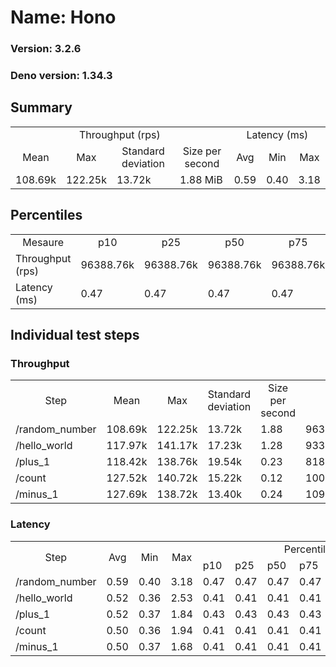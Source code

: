 # Name: Hono 
  
  ### Version: 3.2.6
  ### Deno version: 1.34.3

## Summary
<table>
<tr>
    <td align="center" colspan="4">Throughput (rps)</td>
    <td align="center" colspan="3">Latency (ms)</td>
</tr>
<tr>
    <td align="center">Mean</td>
    <td align="center">Max</td>
    <td align="center">Standard deviation</td>
    <td align="center">Size per second</td>
    <td align="center">Avg</td>
    <td align="center">Min</td>
    <td align="center">Max</td>
</tr>
<tr>
    <td>108.69k</td>
    <td>122.25k</td>
    <td>13.72k</td>
    <td>1.88 MiB</td>
    <td>0.59</td>
    <td>0.40</td>
    <td>3.18</td>
</tr>
</table>

## Percentiles

<table>
<tr>
  <td align="center">Mesaure</td>
  <td align="center">p10</td>
  <td align="center">p25</td>
  <td align="center">p50</td>
  <td align="center">p75</td>
  <td align="center">p90</td>
  <td align="center">p95</td>
  <td align="center">p99</td>
</tr>
<tr>
  <td>Throughput (rps)</td>
  <td>96388.76k</td>
  <td>96388.76k</td>
  <td>96388.76k</td>
  <td>96388.76k</td>
  <td>122253.37k</td>
  <td>122253.37k</td>
  <td>122253.37k</td>
</tr>
<tr>
  <td>Latency (ms)</td>
  <td>0.47</td>
  <td>0.47</td>
  <td>0.47</td>
  <td>0.47</td>
  <td>0.67</td>
  <td>0.99</td>
  <td>1.73</td>
</tr>
</table>

## Individual test steps

### Throughput

<table>
<tr>
  <td align="center" rowspan="2">Step</td>
  <td align="center" rowspan="2">Mean</td>
  <td align="center" rowspan="2">Max</td>
  <td align="center" rowspan="2">Standard deviation</td>
  <td align="center" rowspan="2">Size per second</td>
  <td align="center" colspan="7">Percentiles</td>
</tr>
<tr>
  <!-- still Step -->
  <!-- still Mean -->
  <!-- still Max -->
  <!-- still Standard deviation -->
  <!-- still Size per second -->
  <td align="center">p10</td>
  <td align="center">p25</td>
  <td align="center">p50</td>
  <td align="center">p75</td>
  <td align="center">p90</td>
  <td align="center">p95</td>
  <td align="center">p99</td>
</tr>
<tr>
  <td>/random_number</td>
  <td>108.69k</td>
  <td>122.25k</td>
  <td>13.72k</td>
  <td>1.88</td>
  <td>96388.76k</td>
  <td>96388.76k</td>
  <td>96388.76k</td>
  <td>96388.76k</td>
  <td>122253.37k</td>
  <td>122253.37k</td>
  <td>122253.37k</td>
</tr><tr>
  <td>/hello_world</td>
  <td>117.97k</td>
  <td>141.17k</td>
  <td>17.23k</td>
  <td>1.28</td>
  <td>93324.79k</td>
  <td>93324.79k</td>
  <td>93324.79k</td>
  <td>93324.79k</td>
  <td>141172.05k</td>
  <td>141172.05k</td>
  <td>141172.05k</td>
</tr><tr>
  <td>/plus_1</td>
  <td>118.42k</td>
  <td>138.76k</td>
  <td>19.54k</td>
  <td>0.23</td>
  <td>81851.54k</td>
  <td>81851.54k</td>
  <td>81851.54k</td>
  <td>81851.54k</td>
  <td>138764.44k</td>
  <td>138764.44k</td>
  <td>138764.44k</td>
</tr><tr>
  <td>/count</td>
  <td>127.52k</td>
  <td>140.72k</td>
  <td>15.22k</td>
  <td>0.12</td>
  <td>100014.15k</td>
  <td>100014.15k</td>
  <td>100014.15k</td>
  <td>100014.15k</td>
  <td>140722.16k</td>
  <td>140722.16k</td>
  <td>140722.16k</td>
</tr><tr>
  <td>/minus_1</td>
  <td>127.69k</td>
  <td>138.72k</td>
  <td>13.40k</td>
  <td>0.24</td>
  <td>109289.17k</td>
  <td>109289.17k</td>
  <td>109289.17k</td>
  <td>109289.17k</td>
  <td>138722.39k</td>
  <td>138722.39k</td>
  <td>138722.39k</td>
</tr></table>

### Latency

<table>
<tr>
  <td align="center" rowspan="2">Step</td>
  <td align="center" rowspan="2">Avg</td>
  <td align="center" rowspan="2">Min</td>
  <td align="center" rowspan="2">Max</td>
  <td align="center" colspan="7">Percentiles</td>
</tr>
<tr>
  <!-- still Avg -->
  <!-- still Min -->
  <!-- still Max -->
  <td>p10</td>
  <td>p25</td>
  <td>p50</td>
  <td>p75</td>
  <td>p90</td>
  <td>p95</td>
  <td>p99</td>
</tr>
<tr>
  <td>/random_number</td>
  <td>0.59</td>
  <td>0.40</td>
  <td>3.18</td>
  <td>0.47</td>
  <td>0.47</td>
  <td>0.47</td>
  <td>0.47</td>
  <td>0.67</td>
  <td>0.99</td>
  <td>1.73</td>
</tr><tr>
  <td>/hello_world</td>
  <td>0.52</td>
  <td>0.36</td>
  <td>2.53</td>
  <td>0.41</td>
  <td>0.41</td>
  <td>0.41</td>
  <td>0.41</td>
  <td>0.59</td>
  <td>0.85</td>
  <td>1.60</td>
</tr><tr>
  <td>/plus_1</td>
  <td>0.52</td>
  <td>0.37</td>
  <td>1.84</td>
  <td>0.43</td>
  <td>0.43</td>
  <td>0.43</td>
  <td>0.43</td>
  <td>0.56</td>
  <td>0.72</td>
  <td>1.41</td>
</tr><tr>
  <td>/count</td>
  <td>0.50</td>
  <td>0.36</td>
  <td>1.94</td>
  <td>0.41</td>
  <td>0.41</td>
  <td>0.41</td>
  <td>0.41</td>
  <td>0.53</td>
  <td>0.70</td>
  <td>1.28</td>
</tr><tr>
  <td>/minus_1</td>
  <td>0.50</td>
  <td>0.37</td>
  <td>1.68</td>
  <td>0.41</td>
  <td>0.41</td>
  <td>0.41</td>
  <td>0.41</td>
  <td>0.53</td>
  <td>0.75</td>
  <td>1.37</td>
</tr></table>